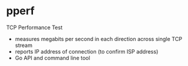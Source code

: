 # pperf
TCP Performance Test
* measures megabits per second in each direction across single TCP stream
* reports IP address of connection (to confirm ISP address)
* Go API and command line tool
